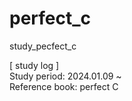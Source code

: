 # perfect_c
study_pecfect_c


[ study log ]       
Study period: 2024.01.09 ~    
Reference book: perfect C